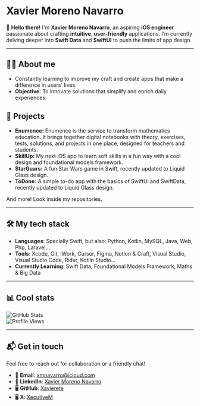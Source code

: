 # Xavier Moreno Navarro

👋 **Hello there!** I'm **Xavier Moreno Navarro**, an aspiring **iOS engineer** passionate about crafting **intuitive**, **user-friendly** applications. I’m currently delving deeper into **Swift Data** and **SwiftUI** to push the limits of app design.

---

## 👨‍💻 **About me**

- Constantly learning to improve my craft and create apps that make a difference in users' lives.  
- **Objective**: To innovate solutions that simplify and enrich daily experiences.

## 📡 **Projects**

- **Enumence:** Enumence is the service to transform mathematics education. It brings together digital notebooks with theory, exercises, tests, solutions, and projects in one place, designed for teachers and students.
- **SkillUp:** My next iOS app to learn soft skills in a fun way with a cool design and foundational models framework.
- **StarGuars:** A fun Star Wars game in Swift, recently updated to Liquid Glass design.
- **ToDone:** A simple to-do app with the basics of SwiftUi and SwiftData, recently updated to Liquid Glass design.

And more! Look inside my repositories.

---
## 🛠️ **My tech stack**
- **Languages**: Specially Swift, but also: Python, Kotlin, MySQL, Java, Web, Php, Laravel...
- **Tools**: Xcode, Git, iWork, Cursor, Figma, Notion & Craft, Visual Studio, Visual Studio Code, Rider, Kotlin Studio...
- **Currently Learning**: Swift Data, Foundational Models Framework, Maths & Big Data
---

## 📊 **Cool stats**

![GitHub Stats](https://github-readme-stats.vercel.app/api?username=Xavierete&show_icons=true&theme=radical)  
![Profile Views](https://komarev.com/ghpvc/?username=Xavierete&color=brightgreen&style=flat-square)

---

## 📬 **Get in touch**

Feel free to reach out for collaboration or a friendly chat!  
- 📧 **Email**: [xmnavarro@icloud.com](mailto:xmnavarro@icloud.com)  
- 💼 **LinkedIn**: [Xavier Moreno Navarro](https://www.linkedin.com/in/yourprofile)  
- 🖥️ **GitHub**: [Xavierete](https://github.com/Xavierete)
- 🖥️ **X**: [XecutiveM](https://x.com/XecutiveM)
